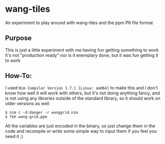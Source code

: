 # wang-tiles
An experiment to play around with wang-tiles and the ppm P6 file format


## Purpose

This is just a little experiment with me having fun getting something to work
it's not "production ready" nor is it exemplary done, but it was fun getting it
to work

## How-To:

I used ```Nim Compiler Version 1.7.1 [Linux: amd64]``` to make this and I don't know how well it will work with others, but it's not doing anything fancy, and is not using any libraries outside of the standard library, so it should work on older versions as well

```
$ nim c -d:danger -r wanggrid.nim
$ feh wang-grid.ppm
```

All the variables are just encoded in the binary, so just change them in the code and recompile or write some simple way to input them if you feel you need it ;)
